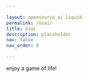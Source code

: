 ```yaml
---

layout: opensource_ai.liquid
permalink: /osai/
title: osai
description: placeholder
nav: false
nav_order: 0

---
```


enjoy a game of life!
